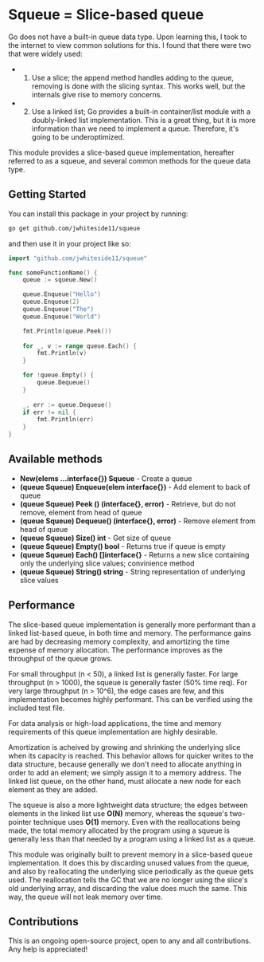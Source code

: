 # Squeue = Slice-based queue

Go does not have a built-in queue data type. Upon learning this, I took to the internet to view common solutions for this. I found that there were two that were widely used:
- 1) Use a slice; the append method handles adding to the queue, removing is done with the slicing syntax. This works well, but the internals give rise to memory concerns.
- 2) Use a linked list; Go provides a built-in container/list module with a doubly-linked list implementation. This is a great thing, but it is more information than we need to implement a queue. Therefore, it's going to be underoptimized.

This module provides a slice-based queue implementation, hereafter referred to as a squeue, and several common methods for the queue data type.

## Getting Started

You can install this package in your project by running:

```bash
go get github.com/jwhiteside11/squeue
```

and then use it in your project like so:

```go
import "github.com/jwhiteside11/squeue"

func someFunctionName() {
	queue := squeue.New()

	queue.Enqueue("Hello")
	queue.Enqueue(2)
	queue.Enqueue("The")
	queue.Enqueue("World")

	fmt.Println(queue.Peek())
	
	for _, v := range queue.Each() {
		fmt.Println(v)
	}

	for !queue.Empty() {
		queue.Dequeue()
	}
	
	_, err := queue.Dequeue()
	if err != nil {
		fmt.Println(err)
	}
}
```

## Available methods

- **New(elems ...interface{}) Squeue** - Create a queue
- **(queue Squeue) Enqueue(elem interface{})** - Add element to back of queue
- **(queue Squeue) Peek () (interface{}, error)** - Retrieve, but do not remove, element from head of queue
- **(queue Squeue) Dequeue() (interface{}, error)** - Remove element from head of queue
- **(queue Squeue) Size() int** - Get size of queue
- **(queue Squeue) Empty() bool** - Returns true if queue is empty
- **(queue Squeue) Each() []interface{}** - Returns a new slice containing only the underlying slice values; convinience method
- **(queue Squeue) String() string** - String representation of underlying slice values

## Performance

The slice-based queue implementation is generally more performant than a linked list-based queue, in both time and memory. The performance gains are had by decreasing memory complexity, and amortizing the time expense of memory allocation. The performance improves as the throughput of the queue grows.

For small throughput (n < 50), a linked list is generally faster. For large throughput (n > 1000), the squeue is generally faster (50% time req). For very large throughput (n > 10^6), the edge cases are few, and this implementation becomes highly performant. This can be verified using the included test file.

For data analysis or high-load applications, the time and memory requirements of this queue implementation are highly desirable.

Amortization is acheived by growing and shrinking the underlying slice when its capacity is reached. This behavior allows for quicker writes to the data structure, because generally we don't need to allocate anything in order to add an element; we simply assign it to a memory address. The linked list queue, on the other hand, must allocate a new node for each element as they are added.

The squeue is also a more lightweight data structure; the edges between elements in the linked list use **O(N)** memory, whereas the squeue's two-pointer technique uses **O(1)** memory. Even with the reallocations being made, the total memory allocated by the program using a squeue is generally less than that needed by a program using a linked list as a queue.

This module was originally built to prevent memory in a slice-based queue implementation. It does this by discarding unused values from the queue, and also by reallocating the underlying slice periodically as the queue gets used. The reallocation tells the GC that we are no longer using the slice's old underlying array, and discarding the value does much the same. This way, the queue will not leak memory over time.

## Contributions

This is an ongoing open-source project, open to any and all contributions. Any help is appreciated!
